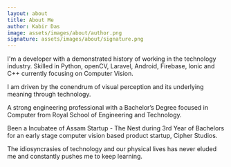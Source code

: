 ```yaml
---
layout: about
title: About Me
author: Kabir Das
image: assets/images/about/author.png
signature: assets/images/about/signature.png
---
```


I'm a developer with a demonstrated history of working in the technology industry. Skilled in Python, openCV, Laravel, Android, Firebase, Ionic and C++ currently focusing on Computer Vision.

I am driven by the conendrum of visual perception and its underlying meaning through technology.

A strong engineering professional with a Bachelor’s Degree focused in Computer from Royal School of Engineering and Technology. 

Been a Incubatee of Assam Startup - The Nest during 3rd Year of Bachelors for an early stage computer vision based product startup, Cipher Studios.

The idiosyncrasies of technology and our physical lives has never eluded me and constantly pushes me to keep learning.
